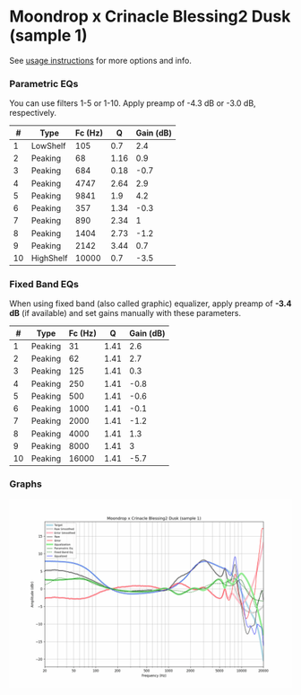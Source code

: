 # Moondrop x Crinacle Blessing2 Dusk (sample 1)
See [usage instructions](https://github.com/jaakkopasanen/AutoEq#usage) for more options and info.

### Parametric EQs
You can use filters 1-5 or 1-10. Apply preamp of -4.3 dB or -3.0 dB, respectively.

|   # | Type      |   Fc (Hz) |    Q |   Gain (dB) |
|-----|-----------|-----------|------|-------------|
|   1 | LowShelf  |       105 | 0.7  |         2.4 |
|   2 | Peaking   |        68 | 1.16 |         0.9 |
|   3 | Peaking   |       684 | 0.18 |        -0.7 |
|   4 | Peaking   |      4747 | 2.64 |         2.9 |
|   5 | Peaking   |      9841 | 1.9  |         4.2 |
|   6 | Peaking   |       357 | 1.34 |        -0.3 |
|   7 | Peaking   |       890 | 2.34 |         1   |
|   8 | Peaking   |      1404 | 2.73 |        -1.2 |
|   9 | Peaking   |      2142 | 3.44 |         0.7 |
|  10 | HighShelf |     10000 | 0.7  |        -3.5 |

### Fixed Band EQs
When using fixed band (also called graphic) equalizer, apply preamp of **-3.4 dB** (if available) and set gains manually with these parameters.

|   # | Type    |   Fc (Hz) |    Q |   Gain (dB) |
|-----|---------|-----------|------|-------------|
|   1 | Peaking |        31 | 1.41 |         2.6 |
|   2 | Peaking |        62 | 1.41 |         2.7 |
|   3 | Peaking |       125 | 1.41 |         0.3 |
|   4 | Peaking |       250 | 1.41 |        -0.8 |
|   5 | Peaking |       500 | 1.41 |        -0.6 |
|   6 | Peaking |      1000 | 1.41 |        -0.1 |
|   7 | Peaking |      2000 | 1.41 |        -1.2 |
|   8 | Peaking |      4000 | 1.41 |         1.3 |
|   9 | Peaking |      8000 | 1.41 |         3   |
|  10 | Peaking |     16000 | 1.41 |        -5.7 |

### Graphs
![](./Moondrop%20x%20Crinacle%20Blessing2%20Dusk%20(sample%201).png)
